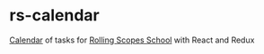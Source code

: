 # rs-calendar
[Calendar](http://serafimovicheugene.github.io/rs-calendar/.) of tasks for [Rolling Scopes School](https://school.rollingscopes.com/) 
with React and Redux
